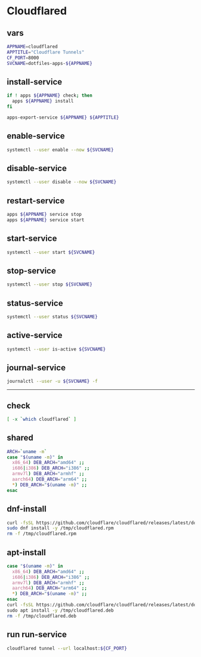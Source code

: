 # Cloudflared

## vars
```sh
APPNAME=cloudflared
APPTITLE="Cloudflare Tunnels"
CF_PORT=8000
SVCNAME=dotfiles-apps-${APPNAME}
```

## install-service
```sh
if ! apps ${APPNAME} check; then
  apps ${APPNAME} install
fi

apps-export-service ${APPNAME} ${APPTITLE}
```

## enable-service
```sh
systemctl --user enable --now ${SVCNAME}
```

## disable-service
```sh
systemctl --user disable --now ${SVCNAME}
```

## restart-service
```sh
apps ${APPNAME} service stop
apps ${APPNAME} service start
```

## start-service
```sh
systemctl --user start ${SVCNAME}
```

## stop-service
```sh
systemctl --user stop ${SVCNAME}
```

## status-service
```sh
systemctl --user status ${SVCNAME}
```

## active-service
```sh
systemctl --user is-active ${SVCNAME}
```

## journal-service
```sh interactive
journalctl --user -u ${SVCNAME} -f
```

---

## check
```sh
[ -x `which cloudflared` ]
```


## shared
```sh
ARCH=`uname -m`
case "$(uname -m)" in
  x86_64) DEB_ARCH="amd64" ;;
  i686|i386) DEB_ARCH="i386" ;;
  armv7l) DEB_ARCH="armhf" ;;
  aarch64) DEB_ARCH="arm64" ;;
  *) DEB_ARCH="$(uname -m)" ;;
esac
```

## dnf-install
```sh
curl -fsSL https://github.com/cloudflare/cloudflared/releases/latest/download/cloudflared-linux-${ARCH}.rpm -o /tmp/cloudflared.rpm
sudo dnf install -y /tmp/cloudflared.rpm
rm -f /tmp/cloudflared.rpm
```

## apt-install
```sh
case "$(uname -m)" in
  x86_64) DEB_ARCH="amd64" ;;
  i686|i386) DEB_ARCH="i386" ;;
  armv7l) DEB_ARCH="armhf" ;;
  aarch64) DEB_ARCH="arm64" ;;
  *) DEB_ARCH="$(uname -m)" ;;
esac
curl -fsSL https://github.com/cloudflare/cloudflared/releases/latest/download/cloudflared-linux-${DEB_ARCH}.deb -o /tmp/cloudflared.deb \
sudo apt install -y /tmp/cloudflared.deb
rm -f /tmp/cloudflared.deb
```

## run run-service
```sh
cloudflared tunnel --url localhost:${CF_PORT}
```
